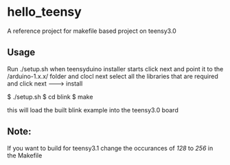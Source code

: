 hello_teensy
============
A reference project for makefile based project on teensy3.0

Usage
-----

Run ./setup.sh 
when teensyduino installer starts click next and point it to the <current dir>/arduino-1.x.x/ folder and clocl next
select all the libraries that are required and click next ---> install

$ ./setup.sh
$ cd blink
$ make

this will load the built blink example into the teensy3.0 board


Note:
----
If you want to build for teensy3.1 change the occurances of *128* to *256* in the Makefile  
